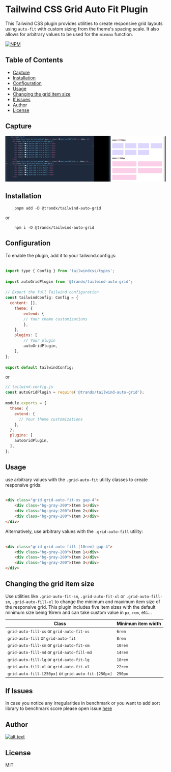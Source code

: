 # Tailwind CSS Grid Auto Fit Plugin

This Tailwind CSS plugin provides utilities to create responsive grid layouts using `auto-fit` with custom sizing from the theme's spacing scale. It also allows for arbitrary values to be used for the `minmax` function.

[![NPM](https://nodei.co/npm/@trandx/tailwind-config.png?downloads=true)](https://nodei.co/npm/@trandx/tailwind-config/)


## Table of Contents

- [Capture](#Capture)
- [Installation](#installation)
- [Configuration](#configuration)
- [Usage](#usage)
- [Changing the grid item size](#changing-the-grid-item-size)
- [If issues](#If-issues)
- [Author](#Author)
- [License](#license)

## Capture

[![alt text](https://github.com/Trandx/tailwind-config/blob/main/src/plugin/auto-grid/public/capture.png)](https://github.com/Trandx/tailwind-config/blob/main/src/plugin/auto-grid)

## Installation
```shell
    pnpm add -D @trandx/tailwind-auto-grid
```
or

```shell
    npm i -D @trandx/tailwind-auto-grid
```

## Configuration

To enable the plugin, add it to your tailwind.config.js:

```js

import type { Config } from 'tailwindcss/types';

import autoGridPlugin from '@trandx/tailwind-auto-grid';

// Export the full Tailwind configuration
const tailwindConfig: Config = {
  content: [],
    theme: {
        extend: {
        // Your theme customizations
        },
    },
    plugins: [
        // Your plugin
        autoGridPlugin,
    ],
};

export default tailwindConfig;

```

or

```js
// tailwind.config.js
const autoGridPlugin = require('@trandx/tailwind-auto-grid');

module.exports = {
  theme: {
    extend: {
      // Your theme customizations
    },
  },
  plugins: [
    autoGridPlugin,
  ],
};

```

## Usage

use arbitrary values with the `.grid-auto-fit` utility classes to create responsive grids:

```html

<div class="grid grid-auto-fit-xs gap-4">
    <div class="bg-gray-200">Item 1</div>
    <div class="bg-gray-200">Item 2</div>
    <div class="bg-gray-200">Item 3</div>
</div>

```

Alternatively, use arbitrary values with the `.grid-auto-fill` utility:

```html

<div class="grid grid-auto-fill-[10rem] gap-4">
    <div class="bg-gray-200">Item 1</div>
    <div class="bg-gray-200">Item 2</div>
    <div class="bg-gray-200">Item 3</div>
</div>

```
## Changing the grid item size

Use utilities like `.grid-auto-fit-sm`, `.grid-auto-fit-xl` or `.grid-auto-fill-sm`, `.grid-auto-fill-xl` to change the minimum and maximum item size of the responsive grid. This plugin includes five item sizes with the default minimum size being 16rem and can take custom value in `px`, `rem`, etc...

| Class                                                 | Minimum item width |
| ----------------------------------------------------- | ------------------ |
| `grid-auto-fill-xs` or `grid-auto-fit-xs`             | `6rem`             |
| `grid-auto-fill`    or `grid-auto-fit`                | `8rem`             |
| `grid-auto-fill-sm` or `grid-auto-fit-sm`             | `10rem`            |
| `grid-auto-fill-md` or `grid-auto-fill-md`            | `14rem`            |
| `grid-auto-fill-lg` or `grid-auto-fit-lg`             | `18rem`            |
| `grid-auto-fill-xl` or `grid-auto-fit-xl`             | `22rem`            |
| `grid-auto-fill-[250px]` or `grid-auto-fit-[250px]`   | `250px`            |

## If Issues

In case you notice any irregularities in benchmark or you want to add sort library to benchmark score
please open issue [here](https://github.com/Trandx/tailwind-config/issues)

## Author

[![alt text](https://avatars.githubusercontent.com/u/42522718?s=100)](https://github.com/Trandx)

## License

MIT
